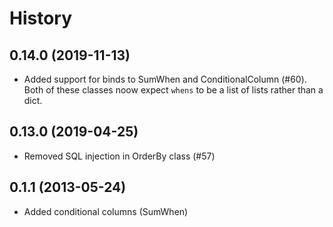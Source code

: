 History
=========

0.14.0 (2019-11-13)
----------------
* Added support for binds to SumWhen and ConditionalColumn (#60). Both of these classes noow expect `whens` to be a list of lists rather than a dict.

0.13.0 (2019-04-25)
----------------
* Removed SQL injection in OrderBy class (#57)

0.1.1 (2013-05-24)
----------------
* Added conditional columns (SumWhen)
